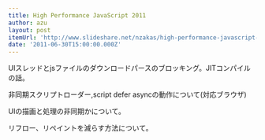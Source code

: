 ```yaml
---
title: High Performance JavaScript 2011
author: azu
layout: post
itemUrl: 'http://www.slideshare.net/nzakas/high-performance-javascript-2011'
date: '2011-06-30T15:00:00.000Z'
---
```

UIスレッドとjsファイルのダウンロードパースのブロッキング。JITコンパイルの話。

非同期スクリプトローダー,script defer asyncの動作について(対応ブラウザ)

UIの描画と処理の非同期かについて。

リフロー、リペイントを減らす方法について。


